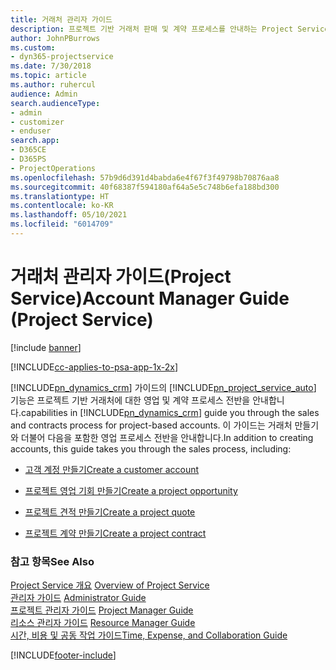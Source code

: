 ```yaml
---
title: 거래처 관리자 가이드
description: 프로젝트 기반 거래처 판매 및 계약 프로세스를 안내하는 Project Service의 거래처 관리자 가이드
author: JohnPBurrows
ms.custom:
- dyn365-projectservice
ms.date: 7/30/2018
ms.topic: article
ms.author: ruhercul
audience: Admin
search.audienceType:
- admin
- customizer
- enduser
search.app:
- D365CE
- D365PS
- ProjectOperations
ms.openlocfilehash: 57b9d6d391d4babda6e4f67f3f49798b70876aa8
ms.sourcegitcommit: 40f68387f594180af64a5e5c748b6efa188bd300
ms.translationtype: HT
ms.contentlocale: ko-KR
ms.lasthandoff: 05/10/2021
ms.locfileid: "6014709"
---
```

# <a name="account-manager-guide-project-service"></a><span data-ttu-id="9a792-103">거래처 관리자 가이드(Project Service)</span><span class="sxs-lookup"><span data-stu-id="9a792-103">Account Manager Guide (Project Service)</span></span>

[!include [banner](../includes/psa-now-project-operations.md)]

[!INCLUDE[cc-applies-to-psa-app-1x-2x](../includes/cc-applies-to-psa-app-1x-2x.md)]

[!INCLUDE[pn_dynamics_crm](../includes/pn-dynamics-crm.md)] <span data-ttu-id="9a792-104">가이드의 [!INCLUDE[pn_project_service_auto](../includes/pn-project-service-auto.md)] 기능은 프로젝트 기반 거래처에 대한 영업 및 계약 프로세스 전반을 안내합니다.</span><span class="sxs-lookup"><span data-stu-id="9a792-104">capabilities in [!INCLUDE[pn_dynamics_crm](../includes/pn-dynamics-crm.md)] guide you through the sales and contracts process for project-based accounts.</span></span> <span data-ttu-id="9a792-105">이 가이드는 거래처 만들기와 더불어 다음을 포함한 영업 프로세스 전반을 안내합니다.</span><span class="sxs-lookup"><span data-stu-id="9a792-105">In addition to creating accounts, this guide takes you through the sales process, including:</span></span>  
  
-   [<span data-ttu-id="9a792-106">고객 계정 만들기</span><span class="sxs-lookup"><span data-stu-id="9a792-106">Create a customer account</span></span>](../psa/create-customer-account.md)  
  
-   [<span data-ttu-id="9a792-107">프로젝트 영업 기회 만들기</span><span class="sxs-lookup"><span data-stu-id="9a792-107">Create a project opportunity</span></span>](../psa/create-project-opportunity.md)  
  
-   [<span data-ttu-id="9a792-108">프로젝트 견적 만들기</span><span class="sxs-lookup"><span data-stu-id="9a792-108">Create a project quote</span></span>](../psa/create-project-quote.md)  
  
-   [<span data-ttu-id="9a792-109">프로젝트 계약 만들기</span><span class="sxs-lookup"><span data-stu-id="9a792-109">Create a project contract</span></span>](../psa/create-project-contract.md)  
  
  
### <a name="see-also"></a><span data-ttu-id="9a792-110">참고 항목</span><span class="sxs-lookup"><span data-stu-id="9a792-110">See Also</span></span>  
 <span data-ttu-id="9a792-111">[Project Service 개요](../psa/overview.md) </span><span class="sxs-lookup"><span data-stu-id="9a792-111">[Overview of Project Service](../psa/overview.md) </span></span>  
 <span data-ttu-id="9a792-112">[관리자 가이드](../psa/admin-guide.md) </span><span class="sxs-lookup"><span data-stu-id="9a792-112">[Administrator Guide](../psa/admin-guide.md) </span></span>  
 <span data-ttu-id="9a792-113">[프로젝트 관리자 가이드](../psa/project-manager-guide.md) </span><span class="sxs-lookup"><span data-stu-id="9a792-113">[Project Manager Guide](../psa/project-manager-guide.md) </span></span>  
 <span data-ttu-id="9a792-114">[리소스 관리자 가이드](../psa/resource-manager-guide.md) </span><span class="sxs-lookup"><span data-stu-id="9a792-114">[Resource Manager Guide](../psa/resource-manager-guide.md) </span></span>  
 [<span data-ttu-id="9a792-115">시간, 비용 및 공동 작업 가이드</span><span class="sxs-lookup"><span data-stu-id="9a792-115">Time, Expense, and Collaboration Guide</span></span>](../psa/time-expense-collaboration-guide.md)


[!INCLUDE[footer-include](../includes/footer-banner.md)]